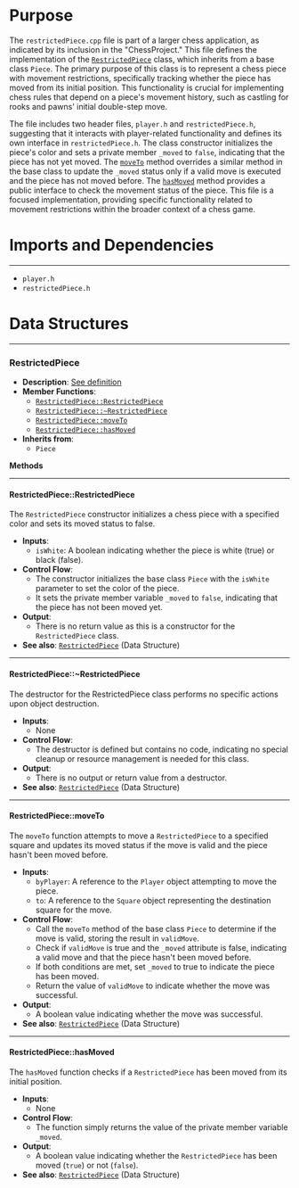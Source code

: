 # Purpose
The `restrictedPiece.cpp` file is part of a larger chess application, as indicated by its inclusion in the "ChessProject." This file defines the implementation of the [`RestrictedPiece`](#RestrictedPieceRestrictedPiece) class, which inherits from a base class `Piece`. The primary purpose of this class is to represent a chess piece with movement restrictions, specifically tracking whether the piece has moved from its initial position. This functionality is crucial for implementing chess rules that depend on a piece's movement history, such as castling for rooks and pawns' initial double-step move.

The file includes two header files, `player.h` and `restrictedPiece.h`, suggesting that it interacts with player-related functionality and defines its own interface in `restrictedPiece.h`. The class constructor initializes the piece's color and sets a private member `_moved` to `false`, indicating that the piece has not yet moved. The [`moveTo`](#RestrictedPiecemoveTo) method overrides a similar method in the base class to update the `_moved` status only if a valid move is executed and the piece has not moved before. The [`hasMoved`](#RestrictedPiecehasMoved) method provides a public interface to check the movement status of the piece. This file is a focused implementation, providing specific functionality related to movement restrictions within the broader context of a chess game.
# Imports and Dependencies

---
- `player.h`
- `restrictedPiece.h`


# Data Structures

---
### RestrictedPiece<!-- {{#data_structure:RestrictedPiece}} -->
- **Description**: [See definition](restrictedPiece.h.driver.md#RestrictedPiece)
- **Member Functions**:
    - [`RestrictedPiece::RestrictedPiece`](#RestrictedPieceRestrictedPiece)
    - [`RestrictedPiece::~RestrictedPiece`](#RestrictedPieceRestrictedPiece)
    - [`RestrictedPiece::moveTo`](#RestrictedPiecemoveTo)
    - [`RestrictedPiece::hasMoved`](#RestrictedPiecehasMoved)
- **Inherits from**:
    - `Piece`

**Methods**

---
#### RestrictedPiece::RestrictedPiece<!-- {{#callable:RestrictedPiece::RestrictedPiece}} -->
The `RestrictedPiece` constructor initializes a chess piece with a specified color and sets its moved status to false.
- **Inputs**:
    - `isWhite`: A boolean indicating whether the piece is white (true) or black (false).
- **Control Flow**:
    - The constructor initializes the base class `Piece` with the `isWhite` parameter to set the color of the piece.
    - It sets the private member variable `_moved` to `false`, indicating that the piece has not been moved yet.
- **Output**:
    - There is no return value as this is a constructor for the `RestrictedPiece` class.
- **See also**: [`RestrictedPiece`](restrictedPiece.h.driver.md#RestrictedPiece)  (Data Structure)


---
#### RestrictedPiece::\~RestrictedPiece<!-- {{#callable:RestrictedPiece::~RestrictedPiece}} -->
The destructor for the RestrictedPiece class performs no specific actions upon object destruction.
- **Inputs**:
    - None
- **Control Flow**:
    - The destructor is defined but contains no code, indicating no special cleanup or resource management is needed for this class.
- **Output**:
    - There is no output or return value from a destructor.
- **See also**: [`RestrictedPiece`](restrictedPiece.h.driver.md#RestrictedPiece)  (Data Structure)


---
#### RestrictedPiece::moveTo<!-- {{#callable:RestrictedPiece::moveTo}} -->
The `moveTo` function attempts to move a `RestrictedPiece` to a specified square and updates its moved status if the move is valid and the piece hasn't been moved before.
- **Inputs**:
    - `byPlayer`: A reference to the `Player` object attempting to move the piece.
    - `to`: A reference to the `Square` object representing the destination square for the move.
- **Control Flow**:
    - Call the `moveTo` method of the base class `Piece` to determine if the move is valid, storing the result in `validMove`.
    - Check if `validMove` is true and the `_moved` attribute is false, indicating a valid move and that the piece hasn't been moved before.
    - If both conditions are met, set `_moved` to true to indicate the piece has been moved.
    - Return the value of `validMove` to indicate whether the move was successful.
- **Output**:
    - A boolean value indicating whether the move was successful.
- **See also**: [`RestrictedPiece`](restrictedPiece.h.driver.md#RestrictedPiece)  (Data Structure)


---
#### RestrictedPiece::hasMoved<!-- {{#callable:RestrictedPiece::hasMoved}} -->
The `hasMoved` function checks if a `RestrictedPiece` has been moved from its initial position.
- **Inputs**:
    - None
- **Control Flow**:
    - The function simply returns the value of the private member variable `_moved`.
- **Output**:
    - A boolean value indicating whether the `RestrictedPiece` has been moved (`true`) or not (`false`).
- **See also**: [`RestrictedPiece`](restrictedPiece.h.driver.md#RestrictedPiece)  (Data Structure)



